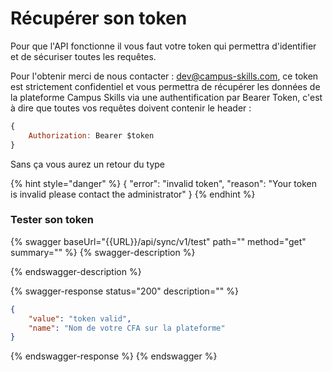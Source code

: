 # Récupérer son token

Pour que l'API fonctionne il vous faut votre token qui permettra d'identifier et de sécuriser toutes les requêtes.

Pour l'obtenir merci de nous contacter : dev@campus-skills.com, ce token est strictement confidentiel et vous permettra de récupérer les données de la plateforme Campus Skills via une authentification par Bearer Token, c'est à dire que toutes vos requêtes doivent contenir le header :

```javascript
{
    Authorization: Bearer $token
}
```

Sans ça vous aurez un retour du type 

{% hint style="danger" %}
{ "error": "invalid token", "reason": "Your token is invalid please contact the administrator" }
{% endhint %}

### Tester son token

{% swagger baseUrl="{{URL}}/api/sync/v1/test" path="" method="get" summary="" %}
{% swagger-description %}

{% endswagger-description %}

{% swagger-response status="200" description="" %}
```json
{
    "value": "token valid",
    "name": "Nom de votre CFA sur la plateforme"
}
```
{% endswagger-response %}
{% endswagger %}
